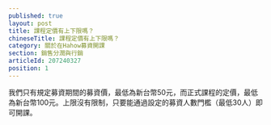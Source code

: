 ```yaml
---
published: true
layout: post
title: 課程定價有上下限嗎？
chineseTitle: 課程定價有上下限嗎？
category: 關於在Hahow募資開課
section: 銷售分潤與行銷
articleId: 207240327
position: 1
---
```

我們只有規定募資期間的募資價，最低為新台幣50元，而正式課程的定價，最低為新台幣100元。上限沒有限制，只要能通過設定的募資人數門檻（最低30人）即可開課。
